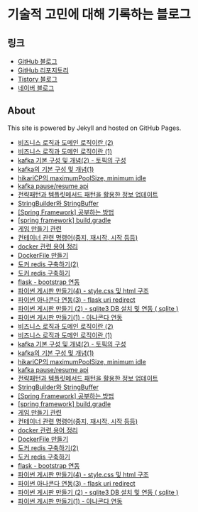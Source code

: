 # 기술적 고민에 대해 기록하는 블로그

## 링크

- [GitHub 블로그](https://longvacation13.github.io/tech-write/)
- [GitHub 리포지토리](https://github.com/longvacation13/)
- [Tistory 블로그](https://longvacation13.tistory.com/)
- [네이버 블로그](https://blog.naver.com/longvacasion)

## About
This site is powered by Jekyll and hosted on GitHub Pages.
- [비즈니스 로직과 도메인 로직이란 (2)](_posts/2024-07-21-비즈니스_로직과_도메인_로직이란_2.md)
- [비즈니스 로직과 도메인 로직이란 (1)](_posts/2024-07-21-비즈니스_로직과_도메인_로직이란_1.md)
- [kafka 기본 구성 및 개념(2) - 토픽의 구성](_posts/2024-07-18-kafka_기본_구성_및_개념2_토픽의_구성.md)
- [kafka의 기본 구성 및 개념(1)](_posts/2024-07-17-kafka의_기본_구성_및_개념1.md)
- [hikariCP의 maximumPoolSize, minimum idle](_posts/2024-07-15-hikariCP의_maximumPoolSize_minimum_idle.md)
- [kafka pause/resume api](_posts/2024-07-13-kafka_pauseresume_api.md)
- [전략패턴과 템플릿메서드 패턴을 활용한 정보 업데이트](_posts/2024-07-13-전략패턴과_템플릿메서드_패턴을_활용한_정보_업데이트.md)
- [StringBuilder와 StringBuffer](_posts/2023-12-04-StringBuilder와_StringBuffer.md)
- [[Spring Framework] 공부하는 방법](_posts/2023-01-15-Spring_Framework_공부하는_방법.md)
- [[spring framework] build.gradle](_posts/2023-01-15-spring_framework_buildgradle.md)
- [게임 만들기 관련](_posts/2022-02-19-게임_만들기_관련.md)
- [컨테이너 관련 명령어(중지, 재시작, 시작 등등)](_posts/2022-02-04-컨테이너_관련_명령어중지_재시작_시작_등등.md)
- [docker 관련 용어 정리](_posts/2022-02-03-docker_관련_용어_정리.md)
- [DockerFile 만들기](_posts/2022-01-11-DockerFile_만들기.md)
- [도커 redis 구축하기(2)](_posts/2021-11-29-도커_redis_구축하기2.md)
- [도커 redis 구축하기](_posts/2021-11-29-도커_redis_구축하기.md)
- [flask - bootstrap 연동](_posts/2021-11-08-flask_bootstrap_연동.md)
- [파이썬 게시판 만들기(4) - style.css 및 html 구조](_posts/2021-11-08-파이썬_게시판_만들기4_stylecss_및_html_구조.md)
- [파이썬 아나콘다 연동(3) - flask uri redirect](_posts/2021-11-07-파이썬_아나콘다_연동3_flask_uri_redirect.md)
- [파이썬 게시판 만들기 (2) - sqlite3 DB 설치 및 연동 ( sqlite )](_posts/2021-11-07-파이썬_게시판_만들기_2_sqlite3_DB_설치_및_연동_sqlite.md)
- [파이썬 게시판 만들기(1) - 아나콘다 연동](_posts/2021-11-07-파이썬_게시판_만들기1_아나콘다_연동.md)
- [비즈니스 로직과 도메인 로직이란 (2)](https://longvacation13.github.io/tech-write/비즈니스_로직과_도메인_로직이란_2.html)
- [비즈니스 로직과 도메인 로직이란 (1)](https://longvacation13.github.io/tech-write/비즈니스_로직과_도메인_로직이란_1.html)
- [kafka 기본 구성 및 개념(2) - 토픽의 구성](https://longvacation13.github.io/tech-write/kafka_기본_구성_및_개념2_토픽의_구성.html)
- [kafka의 기본 구성 및 개념(1)](https://longvacation13.github.io/tech-write/kafka의_기본_구성_및_개념1.html)
- [hikariCP의 maximumPoolSize, minimum idle](https://longvacation13.github.io/tech-write/hikariCP의_maximumPoolSize_minimum_idle.html)
- [kafka pause/resume api](https://longvacation13.github.io/tech-write/kafka_pauseresume_api.html)
- [전략패턴과 템플릿메서드 패턴을 활용한 정보 업데이트](https://longvacation13.github.io/tech-write/전략패턴과_템플릿메서드_패턴을_활용한_정보_업데이트.html)
- [StringBuilder와 StringBuffer](https://longvacation13.github.io/tech-write/StringBuilder와_StringBuffer.html)
- [[Spring Framework] 공부하는 방법](https://longvacation13.github.io/tech-write/Spring_Framework_공부하는_방법.html)
- [[spring framework] build.gradle](https://longvacation13.github.io/tech-write/spring_framework_buildgradle.html)
- [게임 만들기 관련](https://longvacation13.github.io/tech-write/게임_만들기_관련.html)
- [컨테이너 관련 명령어(중지, 재시작, 시작 등등)](https://longvacation13.github.io/tech-write/컨테이너_관련_명령어중지_재시작_시작_등등.html)
- [docker 관련 용어 정리](https://longvacation13.github.io/tech-write/docker_관련_용어_정리.html)
- [DockerFile 만들기](https://longvacation13.github.io/tech-write/DockerFile_만들기.html)
- [도커 redis 구축하기(2)](https://longvacation13.github.io/tech-write/도커_redis_구축하기2.html)
- [도커 redis 구축하기](https://longvacation13.github.io/tech-write/도커_redis_구축하기.html)
- [flask - bootstrap 연동](https://longvacation13.github.io/tech-write/flask_bootstrap_연동.html)
- [파이썬 게시판 만들기(4) - style.css 및 html 구조](https://longvacation13.github.io/tech-write/파이썬_게시판_만들기4_stylecss_및_html_구조.html)
- [파이썬 아나콘다 연동(3) - flask uri redirect](https://longvacation13.github.io/tech-write/파이썬_아나콘다_연동3_flask_uri_redirect.html)
- [파이썬 게시판 만들기 (2) - sqlite3 DB 설치 및 연동 ( sqlite )](https://longvacation13.github.io/tech-write/파이썬_게시판_만들기_2_sqlite3_DB_설치_및_연동_sqlite.html)
- [파이썬 게시판 만들기(1) - 아나콘다 연동](https://longvacation13.github.io/tech-write/파이썬_게시판_만들기1_아나콘다_연동.html)